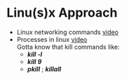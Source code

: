 # Linu(s)x Approach
* Linux networking commands [video](https://geekflare.com/linux-networking-commands/)
* Processes in linux [video](https://www.tecmint.com/linux-process-management/)  
Gotta know that kill commands like:
    * ***kill -l*** 
    * ***kill 9***
    * ***pkill*** ; ***killall***




